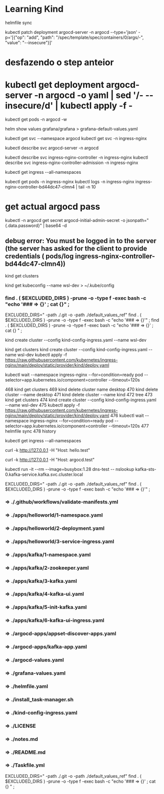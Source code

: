 # Learning Kind

helmfile sync

kubectl patch deployment argocd-server -n argocd --type='json' -p='[{"op": "add", "path": "/spec/template/spec/containers/0/args/-", "value": "--insecure"}]'
# desfazendo o step anteior
# kubectl get deployment argocd-server -n argocd -o yaml |   sed '/- --insecure/d' |   kubectl apply -f - 
kubectl get pods -n argocd -w


helm show values grafana/grafana > grafana-default-values.yaml

kubectl get svc --namespace argocd
kubectl get svc -n ingress-nginx

kubectl describe svc argocd-server -n argocd

kubectl describe svc ingress-nginx-controller -n ingress-nginx
kubectl describe svc ingress-nginx-controller-admission -n ingress-nginx

kubectl get ingress --all-namespaces

kubectl get pods -n ingress-nginx
kubectl logs -n ingress-nginx ingress-nginx-controller-bd44dc47-clmn4 | tail -n 10


# get actual argocd pass
kubectl -n argocd get secret argocd-initial-admin-secret -o jsonpath="{.data.password}" | base64 -d





## debug error: You must be logged in to the server (the server has asked for the client to provide credentials ( pods/log ingress-nginx-controller-bd44dc47-clmn4))

kind get clusters

kind get kubeconfig --name wsl-dev > ~/.kube/config



### find . \( $EXCLUDED_DIRS \) -prune -o -type f -exec bash -c "echo '### => {}' ; cat {}" \;

EXCLUDED_DIRS=" -path ./.git -o -path ./default_values_ref"
find . \( $EXCLUDED_DIRS \) -prune -o -type f -exec bash -c "echo '### => {}'" \;
find . \( $EXCLUDED_DIRS \) -prune -o -type f -exec bash -c "echo '### => {}' ; cat {} " \;



kind create cluster --config kind-config-ingress.yaml --name wsl-dev


kind get clusters
kind create cluster --config kind-config-ingress.yaml --name wsl-dev
kubectl apply -f https://raw.githubusercontent.com/kubernetes/ingress-nginx/main/deploy/static/provider/kind/deploy.yaml

kubectl wait --namespace ingress-nginx --for=condition=ready pod --selector=app.kubernetes.io/component=controller --timeout=120s


  468  kind get clusters
  469  kind delete cluster name desktop
  470  kind delete cluster --name desktop
  471  kind delete cluster --name kind
  472  tree
  473  kind get clusters
  474  kind create cluster --config kind-config-ingress.yaml --name wsl-dev
  475  kubectl apply -f https://raw.githubusercontent.com/kubernetes/ingress-nginx/main/deploy/static/provider/kind/deploy.yaml
  476  kubectl wait --namespace ingress-nginx --for=condition=ready pod --selector=app.kubernetes.io/component=controller --timeout=120s
  477  helmfile sync
  478  history


  kubectl get ingress --all-namespaces


  curl -k http://127.0.0.1 -H "Host: hello.test"

  curl -k http://127.0.0.1 -H "Host: argocd.test"


kubectl run -it --rm --image=busybox:1.28 dns-test -- nslookup kafka-sts-0.kafka-service.kafka.svc.cluster.local


EXCLUDED_DIRS=" -path ./.git -o -path ./default_values_ref"
find . \( $EXCLUDED_DIRS \) -prune -o -type f -exec bash -c "echo '### => {}'" \;
### => ./.github/workflows/validate-manifests.yml
### => ./apps/helloworld/1-namespace.yaml
### => ./apps/helloworld/2-deployment.yaml
### => ./apps/helloworld/3-service-ingress.yaml
### => ./apps/kafka/1-namespace.yaml
### => ./apps/kafka/2-zookeeper.yaml
### => ./apps/kafka/3-kafka.yaml
### => ./apps/kafka/4-kafka-ui.yaml
### => ./apps/kafka/5-init-kafka.yaml
### => ./apps/kafka/6-kafka-ui-ingress.yaml
### => ./argocd-apps/appset-discover-apps.yaml
### => ./argocd-apps/kafka-app.yaml
### => ./argocd-values.yaml
### => ./grafana-values.yaml
### => ./helmfile.yaml
### => ./install_task-manager.sh
### => ./kind-config-ingress.yaml
### => ./LICENSE
### => ./notes.md
### => ./README.md
### => ./Taskfile.yml


EXCLUDED_DIRS=" -path ./.git -o -path ./default_values_ref"
find . \( $EXCLUDED_DIRS \) -prune -o -type f -exec bash -c "echo '### => {}' ; cat {} " \;


